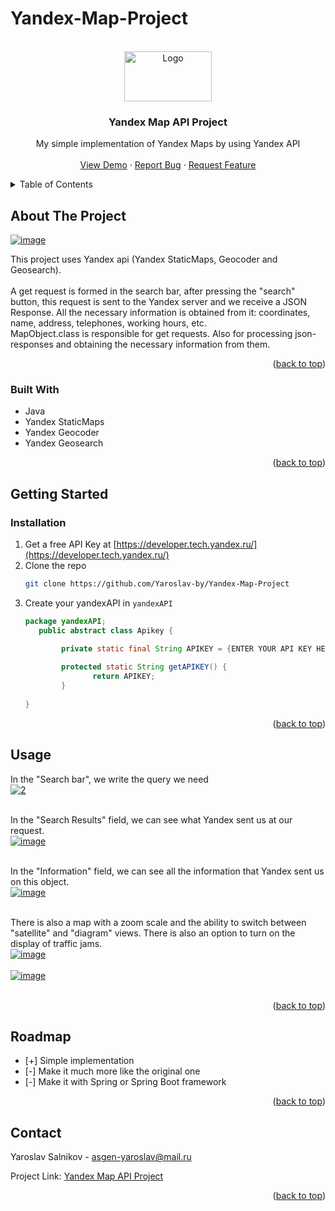 # Yandex-Map-Project
<a name="readme-top"></a>

<!-- PROJECT LOGO -->
<br />
<div align="center">
  <a href="https://github.com/Yaroslav-by/Yandex-Map-Project">
    <img src="https://avatars.mds.yandex.net/get-lpc/1368426/d673719c-7745-4600-9732-9af2355bf902/width_480_q70" alt="Logo" width="140" height="80">
  </a>

<h3 align="center">Yandex Map API Project</h3>

  <p align="center">
    My simple implementation of Yandex Maps by using Yandex API
    <br />
    <br />
    <a href="https://github.com/Yaroslav-by/Yandex-Map-Project">View Demo</a>
    ·
    <a href="https://github.com/Yaroslav-by/Yandex-Map-Project/issues">Report Bug</a>
    ·
    <a href="https://github.com/Yaroslav-by/Yandex-Map-Project/issues">Request Feature</a>
  </p>
</div>



<!-- TABLE OF CONTENTS -->
<details>
  <summary>Table of Contents</summary>
  <ol>
    <li>
      <a href="#about-the-project">About The Project</a>
      <ul>
        <li><a href="#built-with">Built With</a></li>
      </ul>
    </li>
    <li>
      <a href="#getting-started">Getting Started</a>
      <ul>
        <li><a href="#installation">Installation</a></li>
      </ul>
    </li>
    <li><a href="#usage">Usage</a></li>
    <li><a href="#roadmap">Roadmap</a></li>
    <li><a href="#contact">Contact</a></li>
  </ol>
</details>



<!-- ABOUT THE PROJECT -->
## About The Project

[<a href="https://ibb.co/9t9QMhc"><img src="https://i.ibb.co/ySnH3pd/image.png" alt="image" border="0" /></a>](https://github.com/Yaroslav-by/Yandex-Map-Project)

This project uses Yandex api (Yandex StaticMaps, Geocoder and Geosearch).
<br> <br>
A get request is formed in the search bar, after pressing the "search" button, this request is sent to the Yandex server and we receive a JSON Response.
All the necessary information is obtained from it: coordinates, name, address, telephones, working hours, etc. <br>
MapObject.class is responsible for get requests. Also for processing json-responses and obtaining the necessary information from them.
<br>


<p align="right">(<a href="#readme-top">back to top</a>)</p>



### Built With

* Java
* Yandex StaticMaps
* Yandex Geocoder
* Yandex Geosearch

<p align="right">(<a href="#readme-top">back to top</a>)</p>



<!-- GETTING STARTED -->
## Getting Started

### Installation

1. Get a free API Key at [https://developer.tech.yandex.ru/](https://developer.tech.yandex.ru/)
2. Clone the repo
   ```sh
   git clone https://github.com/Yaroslav-by/Yandex-Map-Project
   ```
3. Create your yandexAPI in `yandexAPI`
   ```java
   package yandexAPI;
      public abstract class Apikey {

	       private static final String APIKEY = {ENTER YOUR API KEY HERE};
	
	       protected static String getAPIKEY() {
		          return APIKEY;
	       }
	
   }
   ```

<p align="right">(<a href="#readme-top">back to top</a>)</p>



<!-- USAGE EXAMPLES -->
## Usage
In the "Search bar", we write the query we need
<br>
<a href="https://ibb.co/r5xzBTt"><img src="https://i.ibb.co/NW9J0Q3/2.png" alt="2" border="0" /></a>
<br>
<br>

In the "Search Results" field, we can see what Yandex sent us at our request.
<br>
<a href="https://ibb.co/dk4KVK0"><img src="https://i.ibb.co/SVwvMvX/image.png" alt="image" border="0" /></a>
<br>
<br>

In the "Information" field, we can see all the information that Yandex sent us on this object.
<br>
<a href="https://ibb.co/gSr0059"><img src="https://i.ibb.co/GWdZZKp/image.png" alt="image" border="0" /></a>
<br>
<br>

There is also a map with a zoom scale and the ability to switch between "satellite" and "diagram" views. There is also an option to turn on the display of traffic jams.
<br>
<a href="https://ibb.co/hZw9thN"><img src="https://i.ibb.co/CMD8TNy/image.png" alt="image" border="0" /></a>
<br>
<br>
<a href="https://ibb.co/0jRxk22"><img src="https://i.ibb.co/MDxmbSS/image.png" alt="image" border="0" /></a>
<br>
<br>
<p align="right">(<a href="#readme-top">back to top</a>)</p>



<!-- ROADMAP -->
## Roadmap

- [+] Simple implementation
- [-] Make it much more like the original one
- [-] Make it with Spring or Spring Boot framework

<p align="right">(<a href="#readme-top">back to top</a>)</p>


<!-- CONTACT -->
## Contact

Yaroslav Salnikov - asgen-yaroslav@mail.ru

Project Link: [Yandex Map API Project](https://github.com/Yaroslav-by/Yandex-Map-Project)

<p align="right">(<a href="#readme-top">back to top</a>)</p>



